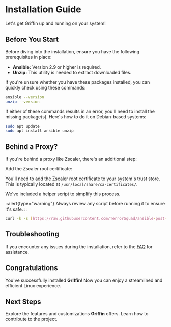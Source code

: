 # Installation Guide

Let's get Griffin up and running on your system!

## Before You Start

Before diving into the installation, ensure you have the following prerequisites in place:

- **Ansible:**  Version 2.9 or higher is required.
- **Unzip:**  This utility is needed to extract downloaded files.

If you're unsure whether you have these packages installed, you can quickly check using these commands:

```bash
ansible --version
unzip --version
```

If either of these commands results in an error, you'll need to install the missing package(s). Here's how to do it on Debian-based systems:

```bash
sudo apt update
sudo apt install ansible unzip
```

## Behind a Proxy?

If you're behind a proxy like Zscaler, there's an additional step:

Add the Zscaler root certificate:

You'll need to add the Zscaler root certificate to your system's trust store. This is typically located at `/usr/local/share/ca-certificates/`.

We've included a helper script to simplify this process.

::alert{type="warning"}
Always review any script before running it to ensure it's safe.
::

```bash
curl -k -s [https://raw.githubusercontent.com/TerrorSquad/ansible-post-installation/master/add_zscaler_root_cert.sh](https://raw.githubusercontent.com/TerrorSquad/ansible-post-installation/master/add_zscaler_root_cert.sh) | bash
```

## Troubleshooting

If you encounter any issues during the installation, refer to the [FAQ](faq) for assistance.

## Congratulations

You've successfully installed **Griffin**! Now you can enjoy a streamlined and efficient Linux experience.

## Next Steps

Explore the features and customizations **Griffin** offers.
Learn how to contribute to the project.
